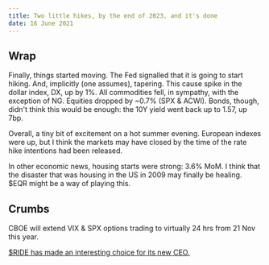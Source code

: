 ```yaml
---
title: Two little hikes, by the end of 2023, and it's done
date: 16 June 2021
---
```


## Wrap

Finally, things started moving.
The Fed signalled that it is going to start hiking. 
And, implicitly (one assumes), tapering.
This cause spike in the dollar index, DX, up by 1%.
All commodities fell, in sympathy, with the exception of NG.
Equities dropped by ~0.7% (SPX & ACWI).
Bonds, though, didn't think this would be enough: the 10Y yield went back up to 1.57, up 7bp.

Overall, a tiny bit of excitement on a hot summer evening. 
European indexes were up, but I think the markets may have closed by the time of the rate hike intentions had been released.

In other economic news, housing starts were strong: 3.6% MoM. I think that the disaster that was housing in the US in 2009 may finally be healing.
$EQR might be a way of playing this.

## Crumbs
CBOE will extend VIX & SPX options trading to virtually 24 hrs from 21 Nov this year.

[$RIDE has made an interesting choice for its new CEO.](https://twitter.com/canadaman0051/status/1404993774464479234?s=20)

